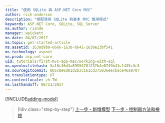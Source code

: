 ```yaml
---
title: "使用 SQLite 與 ASP.NET Core MVC"
author: rick-anderson
description: "搭配使用 SQLite 與基本 MVC 應用程式"
keywords: ASP.NET Core, SQLite, SQL Server
ms.author: riande
manager: wpickett
ms.date: 04/07/2017
ms.topic: get-started-article
ms.assetid: 1638d9b8-6666-1638-8641-1638e23bf541
ms.technology: aspnet
ms.prod: asp.net-core
uid: tutorials/first-mvc-app-mac/working-with-sql
ms.openlocfilehash: 5a18c36d3a8955478f237b4e0749b41c1435c3c5
ms.sourcegitcommit: 0b6c8e6d81d2b3c161cd375036eecbace46a9707
ms.translationtype: HT
ms.contentlocale: zh-TW
ms.lasthandoff: 08/11/2017
---
```

[!INCLUDE[adding-model](../../includes/mvc-intro/sql.md)]

>[!div class="step-by-step"]
[上一步 - 新增模型](adding-model.md)
[下一步 - 控制器方法和檢視](controller-methods-views.md)